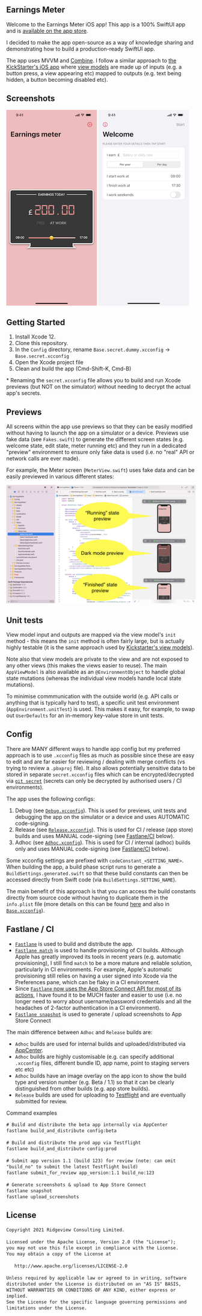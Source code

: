 ## Earnings Meter

Welcome to the Earnings Meter iOS app!  This app is a 100% SwiftUI app and is [available on the app store](https://apps.apple.com/app/id1549867514#?platform=iphone).

I decided to make the app open-source as a way of knowledge sharing and demonstrating how to build a production-ready SwiftUI app.

The app uses MVVM and [Combine](https://developer.apple.com/documentation/combine). I follow a similar approach to [the KickStarter's iOS app](https://github.com/kickstarter/ios-oss) where [view models](https://github.com/kickstarter/ios-oss/tree/master/Library/ViewModels) are made up of inputs (e.g. a button press, a view appearing etc) mapped to outputs (e.g. text being hidden, a button becoming disabled etc).

## Screenshots

![](Docs/Images/iPhone-12-Pro-Max-02-MeterAtWork.png)
![](Docs/Images/iPhone-12-Pro-Max-04-Welcome.png)


## Getting Started

1. Install Xcode 12.
1. Clone this repository.
1. In the `Config` directory, rename `Base.secret.dummy.xcconfig` -> `Base.secret.xcconfig`
1. Open the Xcode project file
1. Clean and build the app (Cmd-Shift-K, Cmd-B)

&#42; Renaming the `secret.xcconfig` file allows you to build and run Xcode previews (but NOT on the simulator) without needing to decrypt the actual app's secrets.


## Previews

All screens within the app use previews so that they can be easily modified without having to launch the app on a simulator or a device. Previews use fake data (see `Fakes.swift`) to generate the different screen states (e.g. welcome state, edit state, meter running etc) and they run in a dedicated "preview" environment to ensure only fake data is used (i.e. no "real" API or network calls are ever made).

For example, the Meter screen (`MeterView.swift`) uses fake data and can be easily previewed in various different states:

![](Docs/Images/preview-example.png)


## Unit tests

View model input and outputs are mapped via the view model's `init` method - this means the `init` method is often fairly large, but is actually highly testable (it is the same approach used by [Kickstarter's view models](https://github.com/kickstarter/ios-oss/tree/master/Library/ViewModels)).

Note also that view models are private to the view and are not exposed to any other views (this makes the views easier to reuse). The main `AppViewModel` is also available as an `@EnvironmentObject` to handle
global state mutations (whereas the individual view models handle local state mutations).

To minimise commmunication with the outside world (e.g. API calls or anything that is typically hard to test), a specific unit test environment (`AppEnvironment.unitTest`) is used. This makes it easy, for example, to swap out `UserDefaults` for an in-memory key-value store in unit tests.


## Config

There are MANY different ways to handle app config but my preferred approach is to use `.xcconfig` files as much as possible since these are easy to edit and are far easier for reviewing / dealing with merge conflicts (vs trying to review a `.pbxproj` file). It also allows potentially sensitive data to be stored in separate `secret.xcconfig` files which can be encrypted/decrypted via [`git secret`](https://git-secret.io) (secrets can only be decrypted by authorised users / CI environments).

The app uses the following configs:

1. Debug (see [`Debug.xcconfig`](Config/Debug.xcconfig)). This is used for previews, unit tests and debugging the app on the simulator or a device and uses AUTOMATIC code-signing.
1. Release (see [`Release.xcconfig`](Config/Release.xcconfig)). This is used for CI  / release (app store) builds
and uses MANUAL code-signing (see [Fastlane/CI](#fastlane-/-CI) below).
1. Adhoc (see [`Adhoc.xconfig`](Config/Adhoc.xcconfig)). This is used for CI / internal (adhoc) builds only and uses MANUAL code-signing (see [Fastlane/CI](#fastlane-/-CI) below).

Some xcconfig settings are prefixed with `codeConstant_<SETTING_NAME>`. When building the app, a build phase script runs to generate a `BuildSettings.generated.swift` so that these build constants can then be accessed directly from Swift code (via `BuildSettings.SETTING_NAME`).

The main benefit of this approach is that you can access the build constants directly from source code without having to duplicate them in the `info.plist` file (more details on this can be found [here](https://medium.com/@hamdullahshah/generating-code-from-xcode-configurations-6fd203ec69ef) and also in [`Base.xcconfig`](Config/Base.xcconfig)).


## Fastlane / CI

* [`Fastlane`](https://fastlane.tools) is used to build and distribute the app.
* [`Fastlane match`](https://docs.fastlane.tools/actions/match/) is used to handle provisioning of CI builds. Although Apple has greatly improved its tools in recent years (e.g. automatic provisioning), I still find `match` to be a more mature and reliable solution, particularly in CI environments. For example, Apple's automatic provisioning still relies on having a user signed into Xcode via the Preferences pane, which can be flaky in a CI environment.
* Since [`Fastlane` now uses the App Store Connect API for most of its actions](https://docs.fastlane.tools/app-store-connect-api/), I have found it to be MUCH faster and easier to use (i.e. no longer need to worry about username/password credentials and all the headaches of 2-factor authentication in a CI environment).
* [`Fastlane snapshot`](https://docs.fastlane.tools/actions/snapshot/) is used to generate / upload screenshots to App Store Connect

The main difference between `Adhoc` and `Release` builds are:

* `Adhoc` builds are used for internal builds and uploaded/distributed via [AppCenter](https://appcenter.ms). 
* `Adhoc` builds are highly customisable (e.g. can specify additional `.xcconfig` files, different bundle ID, app name, point to staging servers etc etc)
* `Adhoc` builds have an image overlay on the app icon to show the build type and version number (e.g. Beta / 1.1) so that it can be clearly distinguished from other builds (e.g. app store builds).
* `Release` builds are used for uploading to [Testflight](https://www.google.com/search?client=safari&rls=en&q=testflight&ie=UTF-8&oe=UTF-8) and are eventually submitted for review.

Command examples

```
# Build and distribute the beta app internally via AppCenter
fastlane build_and_distribute config:beta

# Build and distribute the prod app via Testflight
fastlane build_and_distribute config:prod

# Submit app version 1.1 (build 123) for review (note: can omit "build_no" to submit the latest Testflight build)
fastlane submit_for_review app_version:1.1 build_no:123 

# Generate screenshots & upload to App Store Connect
fastlane snapshot
fastlane upload_screenshots
```

## License

```
Copyright 2021 Ridgeview Consulting Limited.

Licensed under the Apache License, Version 2.0 (the "License");
you may not use this file except in compliance with the License.
You may obtain a copy of the License at

   http://www.apache.org/licenses/LICENSE-2.0

Unless required by applicable law or agreed to in writing, software
distributed under the License is distributed on an "AS IS" BASIS,
WITHOUT WARRANTIES OR CONDITIONS OF ANY KIND, either express or implied.
See the License for the specific language governing permissions and
limitations under the License.
```